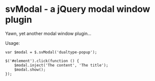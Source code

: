 
svModal - a jQuery modal window plugin
=================================================

Yawn, yet another modal window plugin...

Usage:

	var $modal = $.svModal('dualtype-popup');

	$('#element').click(function () {
		$modal.inject('The content', 'The title');
		$modal.show();
	});

